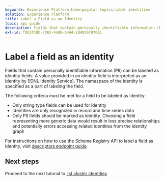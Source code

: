 ```yaml
---
keywords: Experience Platform;home;popular topics;label identities
solution: Experience Platform
title: Label a Field as an Identity
topic: api guide
description: Fields that contain personally identifiable information (PII) can be labeled as identity fields. A value provided in an identity field is interpreted as an identity by Identity Service. The namespace of the identity is specified as a part of labeling the field.
exl-id: f0b3f18b-7302-4a0b-b444-2d4b59787681
---
```

# Label a field as an identity

Fields that contain personally identifiable information (PII) can be labeled as identity fields. A value provided in an identity field is interpreted as an identity by [!DNL Identity Service]. The namespace of the identity is specified as a part of labeling the field.

The following criteria must be met for a field to be labeled as identity:

- Only string type fields can be used for identity
- Identities are only recognized in record and time series data
- Only PII fields should be marked as identity. Choosing a field representing more generic data would result in less precise relationships and potentially errors accessing related identities from the identity graph

For instructions on how to use the Schema Registry API to label a field as identity, visit [descriptors endpoint guide](../../xdm/api/descriptors.md#create).

## Next steps

Proceed to the next tutorial to [list cluster identities](./list-cluster-identites.md)

